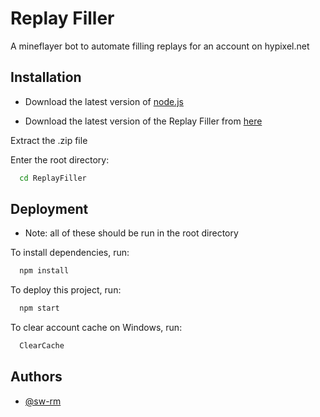 
# Replay Filler

A mineflayer bot to automate filling replays for an account on hypixel.net




## Installation

- Download the latest version of [node.js](https://nodejs.org/en/download)

- Download the latest version of the Replay Filler from [here](https://github.com/sw-rm/ReplayFiller/releases) 

Extract the .zip file 

Enter the root directory:
```bash
  cd ReplayFiller
```
    
## Deployment

- Note: all of these should be run in the root directory

To install dependencies, run:

```bash
  npm install
```
To deploy this project, run:
```bash
  npm start
```
To clear account cache on Windows,  run:
```bash
  ClearCache
```

## Authors

- [@sw-rm](https://github.com/sw-rm)

